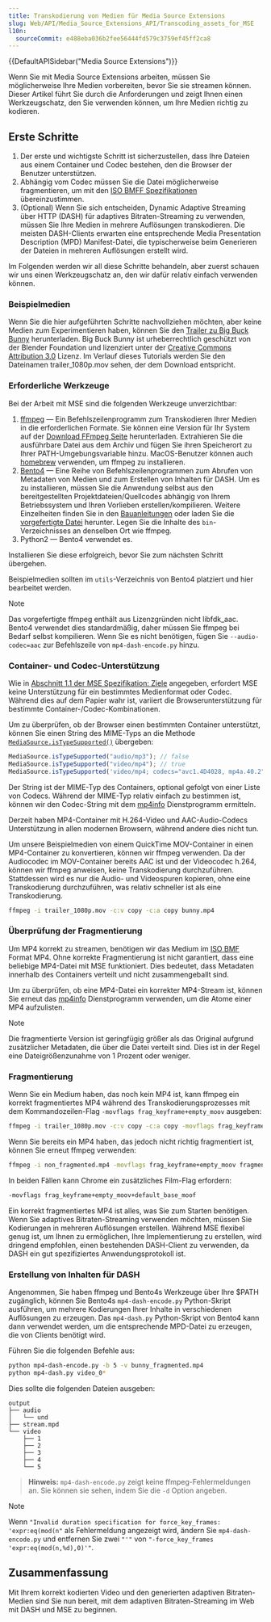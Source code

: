 ```yaml
---
title: Transkodierung von Medien für Media Source Extensions
slug: Web/API/Media_Source_Extensions_API/Transcoding_assets_for_MSE
l10n:
  sourceCommit: e488eba036b2fee56444fd579c3759ef45ff2ca8
---
```


{{DefaultAPISidebar("Media Source Extensions")}}

Wenn Sie mit Media Source Extensions arbeiten, müssen Sie möglicherweise Ihre Medien vorbereiten, bevor Sie sie streamen können. Dieser Artikel führt Sie durch die Anforderungen und zeigt Ihnen einen Werkzeugschatz, den Sie verwenden können, um Ihre Medien richtig zu kodieren.

## Erste Schritte

1. Der erste und wichtigste Schritt ist sicherzustellen, dass Ihre Dateien aus einem Container und Codec bestehen, den die Browser der Benutzer unterstützen.
2. Abhängig vom Codec müssen Sie die Datei möglicherweise fragmentieren, um mit den [ISO BMFF Spezifikationen](https://www.w3.org/TR/mse-byte-stream-format-isobmff/) übereinzustimmen.
3. (Optional) Wenn Sie sich entscheiden, Dynamic Adaptive Streaming über HTTP (DASH) für adaptives Bitraten-Streaming zu verwenden, müssen Sie Ihre Medien in mehrere Auflösungen transkodieren. Die meisten DASH-Clients erwarten eine entsprechende Media Presentation Description (MPD) Manifest-Datei, die typischerweise beim Generieren der Dateien in mehreren Auflösungen erstellt wird.

Im Folgenden werden wir all diese Schritte behandeln, aber zuerst schauen wir uns einen Werkzeugschatz an, den wir dafür relativ einfach verwenden können.

### Beispielmedien

Wenn Sie die hier aufgeführten Schritte nachvollziehen möchten, aber keine Medien zum Experimentieren haben, können Sie den [Trailer zu Big Buck Bunny](https://web.archive.org/web/20161102172252id_/http://video.blendertestbuilds.de/download.php?file=download.blender.org/peach/trailer_1080p.mov) herunterladen. Big Buck Bunny ist urheberrechtlich geschützt von der Blender Foundation und lizenziert unter der [Creative Commons Attribution 3.0](https://creativecommons.org/licenses/by/3.0/) Lizenz. Im Verlauf dieses Tutorials werden Sie den Dateinamen trailer_1080p.mov sehen, der dem Download entspricht.

### Erforderliche Werkzeuge

Bei der Arbeit mit MSE sind die folgenden Werkzeuge unverzichtbar:

1. [ffmpeg](https://ffmpeg.org/) — Ein Befehlszeilenprogramm zum Transkodieren Ihrer Medien in die erforderlichen Formate. Sie können eine Version für Ihr System auf der [Download FFmpeg Seite](https://ffmpeg.org/download.html) herunterladen. Extrahieren Sie die ausführbare Datei aus dem Archiv und fügen Sie ihren Speicherort zu Ihrer PATH-Umgebungsvariable hinzu. MacOS-Benutzer können auch [homebrew](https://brew.sh/) verwenden, um ffmpeg zu installieren.
2. [Bento4](https://github.com/axiomatic-systems/Bento4) — Eine Reihe von Befehlszeilenprogrammen zum Abrufen von Metadaten von Medien und zum Erstellen von Inhalten für DASH. Um es zu installieren, müssen Sie die Anwendung selbst aus den bereitgestellten Projektdateien/Quellcodes abhängig von Ihrem Betriebssystem und Ihren Vorlieben erstellen/kompilieren. Weitere Einzelheiten finden Sie in den [Bauanleitungen](https://github.com/axiomatic-systems/Bento4#building) oder laden Sie die [vorgefertigte Datei](https://www.bento4.com/downloads/) herunter. Legen Sie die Inhalte des `bin`-Verzeichnisses an denselben Ort wie ffmpeg.
3. Python2 — Bento4 verwendet es.

Installieren Sie diese erfolgreich, bevor Sie zum nächsten Schritt übergehen.

Beispielmedien sollten im `utils`-Verzeichnis von Bento4 platziert und hier bearbeitet werden.

> [!NOTE]
> Das vorgefertigte ffmpeg enthält aus Lizenzgründen nicht libfdk_aac. Bento4 verwendet dies standardmäßig, daher müssen Sie ffmpeg bei Bedarf selbst kompilieren. Wenn Sie es nicht benötigen, fügen Sie `--audio-codec=aac` zur Befehlszeile von `mp4-dash-encode.py` hinzu.

### Container- und Codec-Unterstützung

Wie in [Abschnitt 1.1 der MSE Spezifikation: Ziele](https://www.w3.org/TR/media-source/#goals) angegeben, erfordert MSE keine Unterstützung für ein bestimmtes Medienformat oder Codec. Während dies auf dem Papier wahr ist, variiert die Browserunterstützung für bestimmte Container-/Codec-Kombinationen.

Um zu überprüfen, ob der Browser einen bestimmten Container unterstützt, können Sie einen String des MIME-Typs an die Methode [`MediaSource.isTypeSupported()`](/de/docs/Web/API/MediaSource/isTypeSupported_static) übergeben:

```js
MediaSource.isTypeSupported("audio/mp3"); // false
MediaSource.isTypeSupported("video/mp4"); // true
MediaSource.isTypeSupported('video/mp4; codecs="avc1.4D4028, mp4a.40.2"'); // true
```

Der String ist der MIME-Typ des Containers, optional gefolgt von einer Liste von Codecs. Während der MIME-Typ relativ einfach zu bestimmen ist, können wir den Codec-String mit dem [mp4info](https://nickdesaulniers.github.io/mp4info/) Dienstprogramm ermitteln.

Derzeit haben MP4-Container mit H.264-Video und AAC-Audio-Codecs Unterstützung in allen modernen Browsern, während andere dies nicht tun.

Um unsere Beispielmedien von einem QuickTime MOV-Container in einen MP4-Container zu konvertieren, können wir ffmpeg verwenden. Da der Audiocodec im MOV-Container bereits AAC ist und der Videocodec h.264, können wir ffmpeg anweisen, keine Transkodierung durchzuführen. Stattdessen wird es nur die Audio- und Videospuren kopieren, ohne eine Transkodierung durchzuführen, was relativ schneller ist als eine Transkodierung.

```bash
ffmpeg -i trailer_1080p.mov -c:v copy -c:a copy bunny.mp4
```

### Überprüfung der Fragmentierung

Um MP4 korrekt zu streamen, benötigen wir das Medium im [ISO BMF](https://www.w3.org/TR/mse-byte-stream-format-isobmff/) Format MP4. Ohne korrekte Fragmentierung ist nicht garantiert, dass eine beliebige MP4-Datei mit MSE funktioniert. Dies bedeutet, dass Metadaten innerhalb des Containers verteilt und nicht zusammengeballt sind.

Um zu überprüfen, ob eine MP4-Datei ein korrekter MP4-Stream ist, können Sie erneut das [mp4info](https://nickdesaulniers.github.io/mp4info/) Dienstprogramm verwenden, um die Atome einer MP4 aufzulisten.

> [!NOTE]
> Die fragmentierte Version ist geringfügig größer als das Original aufgrund zusätzlicher Metadaten, die über die Datei verteilt sind. Dies ist in der Regel eine Dateigrößenzunahme von 1 Prozent oder weniger.

### Fragmentierung

Wenn Sie ein Medium haben, das noch kein MP4 ist, kann ffmpeg ein korrekt fragmentiertes MP4 während des Transkodierungsprozesses mit dem Kommandozeilen-Flag `-movflags frag_keyframe+empty_moov` ausgeben:

```bash
ffmpeg -i trailer_1080p.mov -c:v copy -c:a copy -movflags frag_keyframe+empty_moov bunny_fragmented.mp4
```

Wenn Sie bereits ein MP4 haben, das jedoch nicht richtig fragmentiert ist, können Sie erneut ffmpeg verwenden:

```bash
ffmpeg -i non_fragmented.mp4 -movflags frag_keyframe+empty_moov fragmented.mp4
```

In beiden Fällen kann Chrome ein zusätzliches Film-Flag erfordern:

```bash
-movflags frag_keyframe+empty_moov+default_base_moof
```

Ein korrekt fragmentiertes MP4 ist alles, was Sie zum Starten benötigen. Wenn Sie adaptives Bitraten-Streaming verwenden möchten, müssen Sie Kodierungen in mehreren Auflösungen erstellen. Während MSE flexibel genug ist, um Ihnen zu ermöglichen, Ihre Implementierung zu erstellen, wird dringend empfohlen, einen bestehenden DASH-Client zu verwenden, da DASH ein gut spezifiziertes Anwendungsprotokoll ist.

### Erstellung von Inhalten für DASH

Angenommen, Sie haben ffmpeg und Bento4s Werkzeuge über Ihre $PATH zugänglich, können Sie Bento4s `mp4-dash-encode.py` Python-Skript ausführen, um mehrere Kodierungen Ihrer Inhalte in verschiedenen Auflösungen zu erzeugen. Das `mp4-dash.py` Python-Skript von Bento4 kann dann verwendet werden, um die entsprechende MPD-Datei zu erzeugen, die von Clients benötigt wird.

Führen Sie die folgenden Befehle aus:

```bash
python mp4-dash-encode.py -b 5 -v bunny_fragmented.mp4
python mp4-dash.py video_0*
```

Dies sollte die folgenden Dateien ausgeben:

```plain
output
├── audio
│   └── und
├── stream.mpd
└── video
    ├── 1
    ├── 2
    ├── 3
    ├── 4
    └── 5
```

> **Hinweis:** `mp4-dash-encode.py` zeigt keine ffmpeg-Fehlermeldungen an. Sie können sie sehen, indem Sie die `-d` Option angeben.

> [!NOTE]
> Wenn `"Invalid duration specification for force_key_frames: 'expr:eq(mod(n"` als Fehlermeldung angezeigt wird, ändern Sie `mp4-dash-encode.py` und entfernen Sie zwei `"'"` von `"-force_key_frames 'expr:eq(mod(n,%d),0)'"`.

## Zusammenfassung

Mit Ihrem korrekt kodierten Video und den generierten adaptiven Bitraten-Medien sind Sie nun bereit, mit dem adaptiven Bitraten-Streaming im Web mit DASH und MSE zu beginnen.

